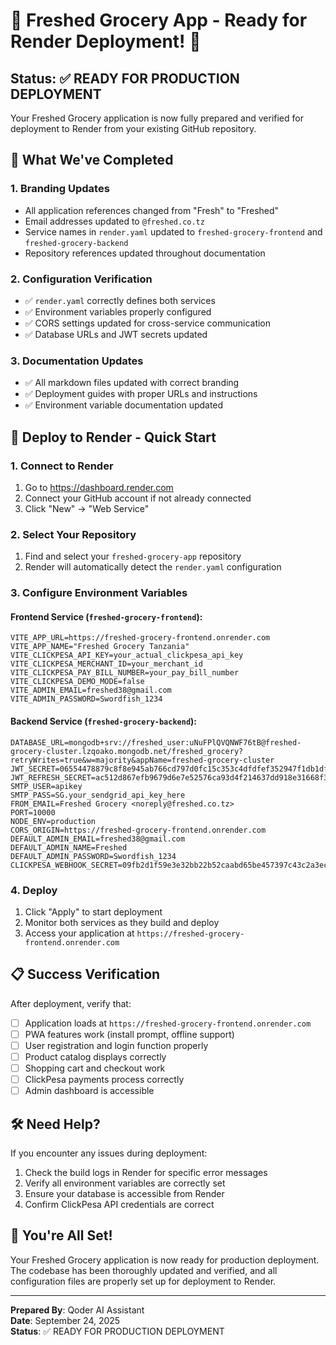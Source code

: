 # 🚀 Freshed Grocery App - Ready for Render Deployment! 🚀

## Status: ✅ READY FOR PRODUCTION DEPLOYMENT

Your Freshed Grocery application is now fully prepared and verified for deployment to Render from your existing GitHub repository.

## 🔄 What We've Completed

### 1. Branding Updates
- All application references changed from "Fresh" to "Freshed"
- Email addresses updated to `@freshed.co.tz`
- Service names in `render.yaml` updated to `freshed-grocery-frontend` and `freshed-grocery-backend`
- Repository references updated throughout documentation

### 2. Configuration Verification
- ✅ `render.yaml` correctly defines both services
- ✅ Environment variables properly configured
- ✅ CORS settings updated for cross-service communication
- ✅ Database URLs and JWT secrets updated

### 3. Documentation Updates
- ✅ All markdown files updated with correct branding
- ✅ Deployment guides with proper URLs and instructions
- ✅ Environment variable documentation updated

## 🚀 Deploy to Render - Quick Start

### 1. Connect to Render
1. Go to https://dashboard.render.com
2. Connect your GitHub account if not already connected
3. Click "New" → "Web Service"

### 2. Select Your Repository
1. Find and select your `freshed-grocery-app` repository
2. Render will automatically detect the `render.yaml` configuration

### 3. Configure Environment Variables

#### Frontend Service (`freshed-grocery-frontend`):
```
VITE_APP_URL=https://freshed-grocery-frontend.onrender.com
VITE_APP_NAME="Freshed Grocery Tanzania"
VITE_CLICKPESA_API_KEY=your_actual_clickpesa_api_key
VITE_CLICKPESA_MERCHANT_ID=your_merchant_id
VITE_CLICKPESA_PAY_BILL_NUMBER=your_pay_bill_number
VITE_CLICKPESA_DEMO_MODE=false
VITE_ADMIN_EMAIL=freshed38@gmail.com
VITE_ADMIN_PASSWORD=Swordfish_1234
```

#### Backend Service (`freshed-grocery-backend`):
```
DATABASE_URL=mongodb+srv://freshed_user:uNuFPlQVQNWF76tB@freshed-grocery-cluster.lzqoako.mongodb.net/freshed_grocery?retryWrites=true&w=majority&appName=freshed-grocery-cluster
JWT_SECRET=06554478879c8f8e945ab766cd797d0fc15c353c4dfdfef352947f1db1dfce85
JWT_REFRESH_SECRET=ac512d867efb9679d6e7e52576ca93d4f214637dd918e31668f354fe9913127a
SMTP_USER=apikey
SMTP_PASS=SG.your_sendgrid_api_key_here
FROM_EMAIL=Freshed Grocery <noreply@freshed.co.tz>
PORT=10000
NODE_ENV=production
CORS_ORIGIN=https://freshed-grocery-frontend.onrender.com
DEFAULT_ADMIN_EMAIL=freshed38@gmail.com
DEFAULT_ADMIN_NAME=Freshed
DEFAULT_ADMIN_PASSWORD=Swordfish_1234
CLICKPESA_WEBHOOK_SECRET=09fb2d1f59e3e32bb22b52caabd65be457397c43c2a3ec950a49d9b129f29d11
```

### 4. Deploy
1. Click "Apply" to start deployment
2. Monitor both services as they build and deploy
3. Access your application at `https://freshed-grocery-frontend.onrender.com`

## 📋 Success Verification

After deployment, verify that:
- [ ] Application loads at `https://freshed-grocery-frontend.onrender.com`
- [ ] PWA features work (install prompt, offline support)
- [ ] User registration and login function properly
- [ ] Product catalog displays correctly
- [ ] Shopping cart and checkout work
- [ ] ClickPesa payments process correctly
- [ ] Admin dashboard is accessible

## 🛠️ Need Help?

If you encounter any issues during deployment:
1. Check the build logs in Render for specific error messages
2. Verify all environment variables are correctly set
3. Ensure your database is accessible from Render
4. Confirm ClickPesa API credentials are correct

## 🎯 You're All Set!

Your Freshed Grocery application is now ready for production deployment. The codebase has been thoroughly updated and verified, and all configuration files are properly set up for deployment to Render.

---

**Prepared By**: Qoder AI Assistant  
**Date**: September 24, 2025  
**Status**: ✅ READY FOR PRODUCTION DEPLOYMENT